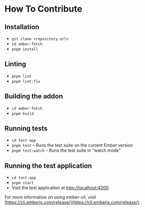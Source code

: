 # How To Contribute

## Installation

- `git clone <repository-url>`
- `cd ember-fetch`
- `pnpm install`

## Linting

- `pnpm lint`
- `pnpm lint:fix`

## Building the addon

- `cd ember-fetch`
- `pnpm build`

## Running tests

- `cd test-app`
- `pnpm test` – Runs the test suite on the current Ember version
- `pnpm test:watch` – Runs the test suite in "watch mode"

## Running the test application

- `cd test-app`
- `pnpm start`
- Visit the test application at [http://localhost:4200](http://localhost:4200).

For more information on using ember-cli, visit [https://cli.emberjs.com/release/](https://cli.emberjs.com/release/).
